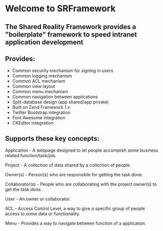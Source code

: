 # Welcome to SRFramework


## The Shared Reality Framework provides a "boilerplate" framework to speed intranet application development

Provides:
---------

* Common security mechanism for signing in users
* Common logging mechanism
* Common ACL mechanism
* Common view layout
* Common menu mechanism
* Common navigation between applications
* Split-database design (app shared/app private)
* Built on Zend Framework 1.x
* Twitter Bootstrap integration
* Font Awesome integration 
* CKEditor integration

Supports these key concepts:
----------------------------

Application - A webpage designed to let people accomplish some business related function/task/job. 

Project - A collection of data shared by a collection of people.

Owner(s) - Person(s) who are responsible for getting the task done.

Collaborator(s) - People who are collaborating with the project owner(s) to get the task done.

User - An owner or collaborator.
              
ACL - Access Control Level, a way to give a specific group of people access to some data or functionality.

Menu - Provides a way to navigate between function of a application.

